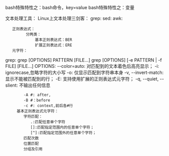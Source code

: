 bash特殊特性之：bash命令，key=value
bash特殊特性之：变量

文本处理工具：
   Linux上文本处理三剑客：
       grep: 
       sed:
       awk:
       
       正则表达式：
             分两类：
                 基本正则表达式：BER
                 扩展正则表达式：ERE
       元字符：  
grep:
    grep [OPTIONS] PATTERN [FILE...]
    grep [OPTIONS] [-e PATTERN | -f FILE] [FILE...]
         OPTIONS:
            --color=auto: 对匹配到的文本着色后高亮显示；
            -i: ignorecase,忽略字符的大小写
            -o: 仅显示匹配到字符串本身
            -v, --invert-match: 显示不能被匹配到的行；
            -E: 支持使用扩展的正则表达式元字符；
            -q, --quiet, --slient: 不输出任何信息
            
            -A #: after,
            -B #：before
            -c #: context,前后各#行
         基本正则表达式元字符：
            字符匹配：
               .:匹配任意单个字符
               []:匹配指定范围内的任意单个字符；
               [^]:匹配指定范围外的任意单个字符；
            匹配次数
            位置匹配
            分组及引用

